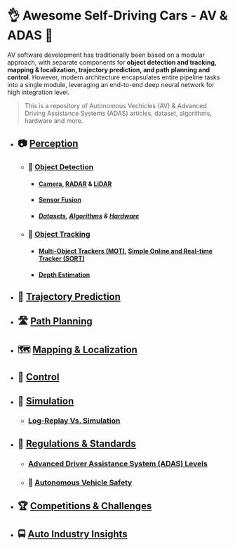 # :ok_hand: Awesome Self-Driving Cars - AV & ADAS :car:

AV software development has traditionally been based on a modular approach, with separate components for **object detection and tracking, mapping & localization, trajectory prediction, and path planning and control**. However, modern architecture encapsulates entire pipeline tasks into a single module, leveraging an end-to-end deep neural network for high integration level.

> This is a repository of Autonomous Vechicles (AV) & Advanced Driving Assistance Systems (ADAS) articles, dataset, algorithms, hardware and more.

- ## :camera: [Perception](docs/perception.md)

  - ### :vertical_traffic_light: [Object Detection]()

    - #### [Camera](), [RADAR]() & [LiDAR]()

    - #### [Sensor Fusion]()

    - ##### [Datasets](), [Algorithms]() & [Hardware]()

  - ### :minibus: [Object Tracking]() 

    - #### [Multi-Object Trackers (MOT)](), [Simple Online and Real-time Tracker (SORT)]()

    - #### [Depth Estimation]()

- ## :blue_car: [Trajectory Prediction](docs/prediction.md)

- ## :motorway: [Path Planning](docs/planning.md)

- ## :world_map: [Mapping & Localization](mapping.md)

- ## :compass: [Control]()

- ## :city_sunset: [Simulation]()

  - ### [Log-Replay Vs. Simulation]()

- ## :medal_sports: [Regulations & Standards]()

  - ### [Advanced Driver Assistance System (ADAS) Levels]()

  - ### :safety_vest: [Autonomous Vehicle Safety]()

- ## :trophy: [Competitions & Challenges](docs/competitons.md)

- ## :oncoming_bus: [Auto Industry Insights]()
